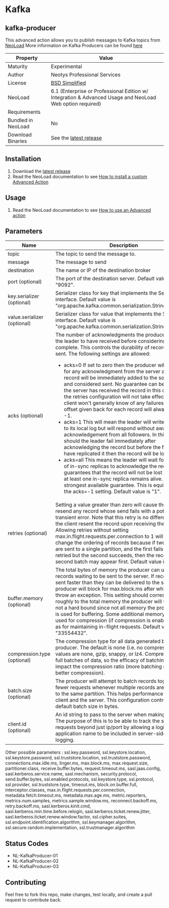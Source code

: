 # Kafka

## kafka-producer
This advanced action allows you to publish messages to Kafka topics from [NeoLoad](https://www.neotys.com/neoload/overview)
More information on Kafka Producers can be found [here](http://kafka.apache.org/0102/documentation/#producerconfigs)

 | Property | Value |
 | -----| -------------- |
 | Maturity | Experimental |
 | Author   | Neotys Professional Services |
 | License  | [BSD Simplified](https://www.neotys.com/documents/legal/bsd-neotys.txt) |
 | NeoLoad  | 6.1 (Enterprise or Professional Edition w/ Integration & Advanced Usage and NeoLoad Web option required)|
 | Requirements | |
 | Bundled in NeoLoad | No
 | Download Binaries | See the [latest release](https://github.com/Neotys-Labs/kafka/releases/latest)
 
 ## Installation
 
 1. Download the [latest release](https://github.com/Neotys-Labs/kafka/releases/latest)
 1. Read the NeoLoad documentation to see [How to install a custom Advanced Action](https://www.neotys.com/documents/doc/neoload/latest/en/html/#25928.htm)
 
 ## Usage
 
 1. Read the NeoLoad documentation to see [How to use an Advanced action](https://www.neotys.com/documents/doc/neoload/latest/en/html/#25929.htm)
 
 ## Parameters
 | Name             | Description |
 | -----            | ----- |
 | topic | The topic to send the message to. |
 | message | The message to send |
 | destination | The name or IP of the destination broker |
 | port (optional) | The port of the destination server. Default value is "9092". |
 | key.serializer (optional) | Serializer class for key that implements the Serializer interface. Default value is "org.apache.kafka.common.serialization.StringSerializer". |
 | value.serializer (optional) | Serializer class for value that implements the Serializer interface. Default value is "org.apache.kafka.common.serialization.StringSerializer". |
 | acks (optional) | The number of acknowledgments the producer requires the leader to have received before considering a request complete. This controls the durability of records that are sent. The following settings are allowed: <br> <ul><li> acks=0 If set to zero then the producer will not wait for any acknowledgment from the server at all. The record will be immediately added to the socket buffer and considered sent. No guarantee can be made that the server has received the record in this case, and the retries configuration will not take effect (as the client won't generally know of any failures). The offset given back for each record will always be set to -1.</li><li>acks=1 This will mean the leader will write the record to its local log but will respond without awaiting full acknowledgement from all followers. In this case should the leader fail immediately after acknowledging the record but before the followers have replicated it then the record will be lost.</li><li>acks=all This means the leader will wait for the full set of in-sync replicas to acknowledge the record. This guarantees that the record will not be lost as long as at least one in-sync replica remains alive. This is the strongest available guarantee. This is equivalent to the acks=-1 setting. Default value is "1".</li></ul> |
 | retries (optional) | Setting a value greater than zero will cause the client to resend any record whose send fails with a potentially transient error. Note that this retry is no different than if the client resent the record upon receiving the error. Allowing retries without setting max.in.flight.requests.per.connection to 1 will potentially change the ordering of records because if two batches are sent to a single partition, and the first fails and is retried but the second succeeds, then the records in the second batch may appear first. Default value is "0". |
 | buffer.memory (optional) | The total bytes of memory the producer can use to buffer records waiting to be sent to the server. If records are sent faster than they can be delivered to the server the producer will block for max.block.ms after which it will throw an exception. This setting should correspond roughly to the total memory the producer will use, but is not a hard bound since not all memory the producer uses is used for buffering. Some additional memory will be used for compression (if compression is enabled) as well as for maintaining in-flight requests. Default value is "33554432". |
 | compression.type (optional) | The compression type for all data generated by the producer. The default is none (i.e. no compression). Valid values are none, gzip, snappy, or lz4. Compression is of full batches of data, so the efficacy of batching will also impact the compression ratio (more batching means better compression). |
 | batch.size (optional) | The producer will attempt to batch records together into fewer requests whenever multiple records are being sent to the same partition. This helps performance on both the client and the server. This configuration controls the default batch size in bytes. |
 | client.id (optional) | An id string to pass to the server when making requests. The purpose of this is to be able to track the source of requests beyond just ip/port by allowing a logical application name to be included in server-side request logging. |

Other possible parameters : ssl.key.password, ssl.keystore.location, ssl.keystore.password, ssl.truststore.location, ssl.truststore.password, connections.max.idle.ms, linger.ms, max.block.ms, max.request.size, partitioner.class, receive.buffer.bytes, request.timeout.ms, sasl.jaas.config, sasl.kerberos.service.name, sasl.mechanism, security.protocol, send.buffer.bytes, ssl.enabled.protocols, ssl.keystore.type, ssl.protocol, ssl.provider, ssl.truststore.type, timeout.ms, block.on.buffer.full, interceptor.classes, max.in.flight.requests.per.connection, metadata.fetch.timeout.ms, metadata.max.age.ms, metric.reporters, metrics.num.samples, metrics.sample.window.ms, reconnect.backoff.ms, retry.backoff.ms, sasl.kerberos.kinit.cmd, sasl.kerberos.min.time.before.relogin, sasl.kerberos.ticket.renew.jitter, sasl.kerberos.ticket.renew.window.factor, ssl.cipher.suites, ssl.endpoint.identification.algorithm, ssl.keymanager.algorithm, ssl.secure.random.implementation, ssl.trustmanager.algorithm
## Status Codes
* NL-KafkaProducer-01
* NL-KafkaProducer-02
* NL-KafkaProducer-03

## Contributing
Feel free to fork this repo, make changes, test locally, and create a pull request to contribute back.
